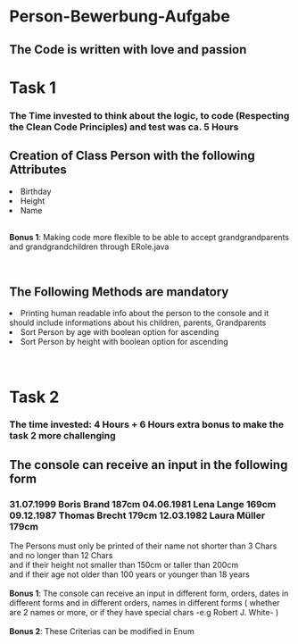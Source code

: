 # Person-Bewerbung-Aufgabe
<h2> The Code is written with love and passion </h2>
<h1>Task 1</h1>
<h3>The Time invested to think about the logic, to code (Respecting the Clean Code Principles) and test was ca. 5 Hours</h3>
<h2>Creation of Class Person with the following Attributes</h2>
<li> Birthday </li>
<li> Height </li>
<li> Name </li>
<br/>
<p><strong>Bonus 1</strong>: Making code more flexible to be able to accept grandgrandparents and grandgrandchildren through ERole.java</p>
<br/>
<h2> The Following Methods are mandatory </h2>
<li>Printing human readable info about the person to the console and it should include informations about his children, parents, Grandparents</li>
<li>Sort Person by age with boolean option for ascending </li>
<li>Sort Person by height with boolean option for ascending </li>
<br>
<br>
<h1> Task 2 </h1>
<h3>The time invested: 4 Hours + 6 Hours extra bonus to make the task 2 more challenging </h3>
<h2>The console can receive an input in the following form </h2>
<h3>31.07.1999 Boris Brand 187cm 04.06.1981 Lena Lange 169cm 09.12.1987 Thomas Brecht 179cm 12.03.1982 Laura Müller 179cm</h3>
<p> The Persons must only be printed of their name not shorter than 3 Chars and no longer than 12 Chars
  <br> and if their height not smaller than 150cm or taller than 200cm <br> and if their age not older than 100 years or younger than 18 years 
  <br><br> <strong>Bonus 1</strong>: The console can receive an input in different form, orders, dates in different forms and in different orders, names in different forms ( whether are 2 names or more, or if they have special chars -e.g Robert J. White- )
  <br><br> <strong>Bonus 2</strong>: These Criterias can be modified in Enum </p>
